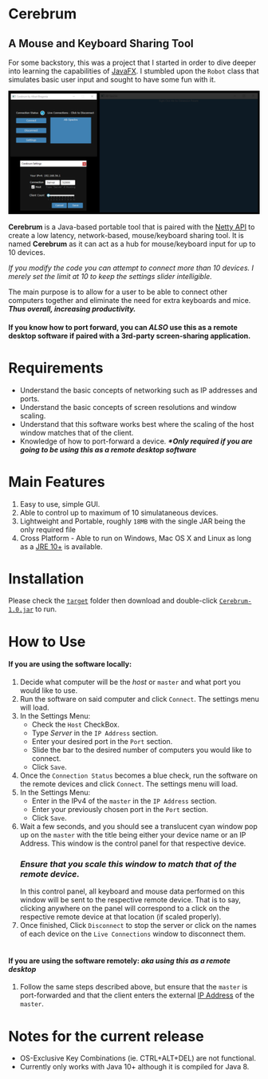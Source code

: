 # Cerebrum

## A Mouse and Keyboard Sharing Tool

For some backstory, this was a project that I started in order to dive deeper into learning the capabilities of [JavaFX](https://openjfx.io/). 
I stumbled upon the `Robot` class that simulates basic user input and sought to have some fun with it. 

![Tool](https://github.com/albertbregonia/Cerebrum/blob/main/src/main/resources/demo.png?raw=true "Demo")

**Cerebrum** is a Java-based portable tool that is paired with the [Netty API](https://netty.io/) to create a low latency, network-based, 
mouse/keyboard sharing tool. It is named **Cerebrum** as it can act as a hub for mouse/keyboard input for up to 10 devices.

*If you modify the code you can attempt to connect more than 10 devices. I merely set the limit at 10 to keep the settings slider intelligible.*

The main purpose is to allow for a user to be able to connect other computers together and eliminate the need for extra keyboards and mice. 
***Thus overall, increasing productivity.***

#### If you know how to port forward, you can ***ALSO*** use this as a remote desktop software if paired with a 3rd-party screen-sharing application.

# Requirements
- Understand the basic concepts of networking such as IP addresses and ports.
- Understand the basic concepts of screen resolutions and window scaling.
- Understand that this software works best where the scaling of the host window matches that of the client.
- Knowledge of how to port-forward a device. ***\*Only required if you are going to be using this as a remote desktop software***

# Main Features
1. Easy to use, simple GUI.
2. Able to control up to maximum of 10 simulataneous devices.
3. Lightweight and Portable, roughly `18MB` with the single JAR being the only required file
4. Cross Platform - Able to run on Windows, Mac OS X and Linux as long as a [JRE 10+](https://www.oracle.com/java/technologies/java-archive-javase10-downloads.html) is available.

# Installation
Please check the [`target`](https://github.com/albertbregonia/Cerebrum/tree/master/target) folder then download and double-click [`Cerebrum-1.0.jar`](https://github.com/albertbregonia/Cerebrum/blob/main/target/Cerebrum-1.0.jar) to run.

# How to Use
  #### If you are using the software locally:
  1. Decide what computer will be the *host* or `master` and what port you would like to use.
  2. Run the software on said computer and click `Connect`. The settings menu will load.
  3. In the Settings Menu: 
      - Check the `Host` CheckBox.
      - Type *Server* in the `IP Address` section.
      - Enter your desired port in the `Port` section.
      - Slide the bar to the desired number of computers you would like to connect. 
      - Click `Save`.
  4. Once the `Connection Status` becomes a blue check, run the software on the remote devices and click `Connect`. The settings menu will load.
  5. In the Settings Menu:
      - Enter in the IPv4 of the `master` in the `IP Address` section.
      - Enter your previously chosen port in the `Port` section.
      - Click `Save`.
  6. Wait a few seconds, and you should see a translucent cyan window pop up on the `master` with the title being either your device name or an IP Address. This window is the control panel for that respective device. 
      ### ***Ensure that you scale this window to match that of the remote device.***
      In this control panel, all keyboard and mouse data performed on this window will be sent to the respective remote device. That is to say, clicking anywhere on the panel will correspond to a click on the respective remote device at that location (if scaled properly).
  7. Once finished, Click `Disconnect` to stop the server or click on the names of each device on the `Live Connections` window to disconnect them.
  <br></br>
  #### If you are using the software remotely: ***aka using this as a remote desktop***
  1. Follow the same steps described above, but ensure that the `master` is port-forwarded and that the client enters the external [IP Address](https://whatsmyip.org/) of the `master`.


# Notes for the current release
- OS-Exclusive Key Combinations (ie. CTRL+ALT+DEL) are not functional.
- Currently only works with Java 10+ although it is compiled for Java 8.
